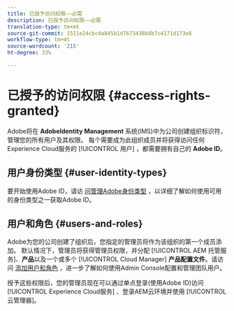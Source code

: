 ```yaml
---
title: 已授予访问权限——必需
description: 已授予访问权限——必需
translation-type: tm+mt
source-git-commit: 1511e24cbc4a845b1d7673438b8b7c4171d173e6
workflow-type: tm+mt
source-wordcount: '215'
ht-degree: 33%

---
```



# 已授予的访问权限 {#access-rights-granted}

Adobe将在 **AdobeIdentity Management** 系统(IMS)中为公司创建组织标识符，管理您的所有用户及其权限。 每个需要成为此组织成员并将获得访问任何Experience Cloud服务的 [!UICONTROL 用户] ，都需要拥有自己的 **Adobe ID**。

## 用户身份类型 {#user-identity-types}

要开始使用Adobe ID，请访 [问管理Adobe身份类型](https://helpx.adobe.com/enterprise/using/identity.html) ，以详细了解如何使用可用的身份类型之一获取Adobe ID。

## 用户和角色 {#users-and-roles}

Adobe为您的公司创建了组织后，您指定的管理员将作为该组织的第一个成员添加。 默认情况下，管理员将获得管理员权限，并分配 [!UICONTROL AEM 托管服务]、**产品**&#x200B;以及一个或多个 [!UICONTROL Cloud Manager] **产品配置文件**。请访问 [添加用户和角色](add-users-roles.md) ，进一步了解如何使用Admin Console配置和管理团队用户。

授予这些权限后，您的管理员现在可以通过单点登录(使用Adobe ID)访问 [!UICONTROL Experience Cloud服务] 、登录AEM云环境并使用 [!UICONTROL 云管理器]。
